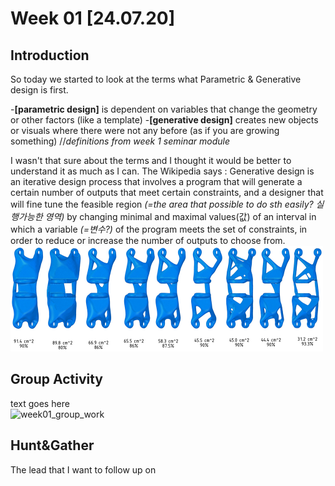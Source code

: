 # Week 01 [24.07.20] 
## Introduction 
So today we started to look at the terms what Parametric & Generative design is first.

-**[parametric design]** is dependent on variables that change the geometry or other factors (like a template)
-**[generative design]** creates new objects or visuals where there were not any before (as if you are growing something) 
//*definitions from week 1 seminar module*

I wasn't that sure about the terms and I thought it would be better to understand it as much as I can.
The Wikipedia says :
Generative design is an iterative design process that involves a program that will generate a certain number of outputs that meet certain constraints, and a designer that will fine tune the feasible region *(=the area that possible to do sth easily? 실행가능한 영역)* by changing minimal and maximal values(값) of an interval in which a variable *(=변수?)* of the program meets the set of constraints, in order to reduce or increase the number of outputs to choose from. <br/>
<img src="https://github.com/hunoong/slave2-A/blob/master/week1/images/real-time-generative-design-drives-innovation-topology-optimization-bracket.jpg?raw=true" width="500" />

## Group Activity
text goes here <br/>
![week01_group_work](https://user-images.githubusercontent.com/68723248/88918545-f7b0fa00-d2ac-11ea-8366-ea64abe1795b.png)

## Hunt&Gather
The lead that I want to follow up on 
